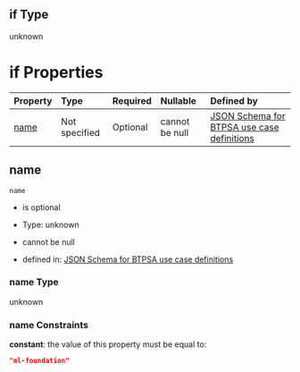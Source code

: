 ## if Type

unknown

# if Properties

| Property      | Type          | Required | Nullable       | Defined by                                                                                                                                                                                                        |
| :------------ | :------------ | :------- | :------------- | :---------------------------------------------------------------------------------------------------------------------------------------------------------------------------------------------------------------- |
| [name](#name) | Not specified | Optional | cannot be null | [JSON Schema for BTPSA use case definitions](btpsa-usecase-properties-services-items-allof-1-then-allof-61-if-properties-name.md "undefined#/properties/services/items/allOf/1/then/allOf/61/if/properties/name") |

## name



`name`

*   is optional

*   Type: unknown

*   cannot be null

*   defined in: [JSON Schema for BTPSA use case definitions](btpsa-usecase-properties-services-items-allof-1-then-allof-61-if-properties-name.md "undefined#/properties/services/items/allOf/1/then/allOf/61/if/properties/name")

### name Type

unknown

### name Constraints

**constant**: the value of this property must be equal to:

```json
"ml-foundation"
```
